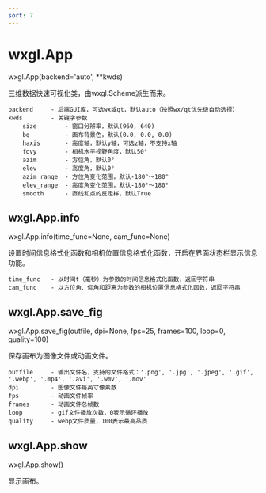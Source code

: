 ```yaml
---
sort: 7
---
```


# wxgl.App

wxgl.App(backend='auto', \*\*kwds)

三维数据快速可视化类，由wxgl.Scheme派生而来。

```
backend     - 后端GUI库，可选wx或qt，默认auto（按照wx/qt优先级自动选择）
kwds        - 关键字参数
    size        - 窗口分辨率，默认(960, 640)
    bg          - 画布背景色，默认(0.0, 0.0, 0.0)
    haxis       - 高度轴，默认y轴，可选z轴，不支持x轴
    fovy        - 相机水平视野角度，默认50°
    azim        - 方位角，默认0°
    elev        - 高度角，默认0°
    azim_range  - 方位角变化范围，默认-180°～180°
    elev_range  - 高度角变化范围，默认-180°～180°
    smooth      - 直线和点的反走样，默认True
```

## wxgl.App.info

wxgl.App.info(time_func=None, cam_func=None)

设置时间信息格式化函数和相机位置信息格式化函数，开启在界面状态栏显示信息功能。

```
time_func   - 以时间t（毫秒）为参数的时间信息格式化函数，返回字符串
cam_func    - 以方位角、仰角和距离为参数的相机位置信息格式化函数，返回字符串
```

## wxgl.App.save_fig

wxgl.App.save_fig(outfile, dpi=None, fps=25, frames=100, loop=0, quality=100)

保存画布为图像文件或动画文件。

```
outfile     - 输出文件名，支持的文件格式：'.png', '.jpg', '.jpeg', '.gif', '.webp', '.mp4', '.avi', '.wmv', '.mov' 
dpi         - 图像文件每英寸像素数
fps         - 动画文件帧率
frames      - 动画文件总帧数
loop        - gif文件播放次数，0表示循环播放
quality     - webp文件质量，100表示最高品质
```

## wxgl.App.show

wxgl.App.show()

显示画布。

